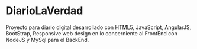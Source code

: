 # DiarioLaVerdad

Proyecto para diario digital desarrollado con HTML5, JavaScript, AngularJS, BootStrap, Responsive web design en lo concerniente al FrontEnd con NodeJS y MySql para el BackEnd.

